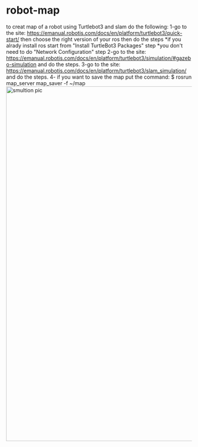 # robot-map
to creat map of a robot using Turtlebot3 and slam do the following:
1-go to the site:
https://emanual.robotis.com/docs/en/platform/turtlebot3/quick-start/ 
then choose the right version of your ros then do the steps
*if you alrady install ros start from "Install TurtleBot3 Packages" step
*you don't need to do "Network Configuration" step
2-go to the site:
https://emanual.robotis.com/docs/en/platform/turtlebot3/simulation/#gazebo-simulation
and do the steps.
3-go to the site:
https://emanual.robotis.com/docs/en/platform/turtlebot3/slam_simulation/
and do the steps.
4- if you want to save the map put the command:
$ rosrun map_server map_saver -f ~/map
<img width="960" alt="smultion pic" src="https://user-images.githubusercontent.com/85635608/123314935-d5167800-d533-11eb-847c-4ea236b7d580.png">
